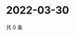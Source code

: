 # 2022-03-30

共 0 条

<!-- BEGIN WEIBO -->
<!-- 最后更新时间 Wed Mar 30 2022 06:15:00 GMT+0800 (China Standard Time) -->

<!-- END WEIBO -->

